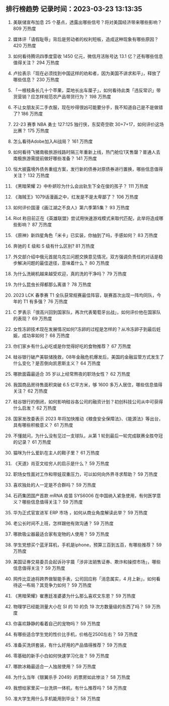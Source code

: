 
## 排行榜趋势 记录时间：2023-03-23 13:13:35
  
  1. 美联储宣布加息 25 个基点，透露出哪些信号？将对美国经济带来哪些影响？ 809 万热度
    
  2. 媒体评「请假耻辱」背后是劳动者的权利短板，造成这种现象有哪些原因？ 420 万热度
    
  3. 如何看待腾讯四季度营收 1450 亿元，微信月活账号达 13.1 亿？还有哪些信息值得关注？ 294 万热度
    
  4. 卢拉表示「现在必须找到中国这样的劝和者，因为美国不讲求和平」，释放了哪些信息？ 230 万热度
    
  5. 「一根枝条长几十个苹果，菜地长出车厘子」，如何看待此类「违反常识」带货营销？应怎样规范农产品带货行为？ 198 万热度
    
  6. 不让女朋友买二手衣服，现在吵得很凶可能要分手，我不知道自己是不是做错了? 186 万热度
    
  7. 22-23 赛季 NBA 勇士 127:125 独行侠，东契奇空砍 30+7+17，如何评价这场比赛？ 175 万热度
    
  8. 怎么看待Adobe加入AI战局？ 161 万热度
    
  9. 如何看待飞猪南极旅游线路时隔三年重新上线，热门舱位1天售罄？普通人去南极旅游需提前做好哪些准备？ 141 万热度
    
  10. 恒大披露境外债务重组方案，发行新的债券对原债券进行置换，哪些信息值得关注？ 132 万热度
    
  11. 《黑暗荣耀 2》中朴妍珍为什么会出轨生下全在俊的孩子？ 111 万热度
    
  12. 《海贼王》1079话漫画之中，红发是不是太卑鄙了？ 106 万热度
    
  13. 如何评价国漫《画江湖之不良人》第六季第5集？ 93 万热度
    
  14. Riot 称目前正在《英雄联盟》尝试用快速游戏模式来取代匹配，此举将造成哪些影响？ 87 万热度
    
  15. 《原神》新四星角色「米卡」已实装，你抽到了吗，手感如何？ 83 万热度
    
  16. 奔驰的 E 级和 S 级有什么区别? 81 万热度
    
  17. 外交部介绍中俄元首就乌克兰问题交换意见情况，双方强调负责任的对话是稳步解决问题的最佳途径，意味着什么？ 80 万热度
    
  18. 为什么洗碗机越来越受欢迎，真的洗的干净吗？ 79 万热度
    
  19. 为什么昆虫长得都那么离谱？ 78 万热度
    
  20. 2023 LCK 春季赛 T1 全队获常规赛最佳阵容，联赛首次出现一阵均同队，今年的 T1 有多强？ 76 万热度
    
  21. C 罗表示「很高兴回到国家队，再次代表葡萄牙出战」，如何评价他在国家队的表现？ 69 万热度
    
  22. 女性冻卵技术现在发展情况如何?冻卵的过程是怎样的？从冷冻卵子到最后妊娠，成功率如何？ 68 万热度
    
  23. 你们家乡有什么必吃或是你觉得好吃的食物推荐？ 67 万热度
    
  24. 硅谷银行破产美联储挽救，08年金融危机爆发后，美国的金融监管方式发生了什么变化？是否倒向凯恩斯主义？ 64 万热度
    
  25. 哪款面霜最适合 35 岁以上经常熬夜的职场女性？ 62 万热度
    
  26. 我国商品房待售面积突破 6.5 亿平方米，够 1600 多万人居住，哪些信息值得关注？ 62 万热度
    
  27. 硅谷银行的倒闭，如何影响硅谷各公司的融资计划？初创科技公司从中可获得什么启发？ 62 万热度
    
  28. 国家发改委表示 2023 年将加快推动《粮食安全保障法》、《能源法》等出台，具有哪些积极意义？ 61 万热度
    
  29. 不懂就问，为什么没有见过一支球队，从第 1 轮到最后一轮完成联赛全胜夺冠的记录？ 61 万热度
    
  30. 猫咪为什么爱趴在主人的鞋子里？ 61 万热度
    
  31. 《天道》肖亚文给穷人的启示是什么？ 59 万热度
    
  32. 职场女性面对工作和带娃双重压力，可以如何向外界寻求帮助？ 59 万热度
    
  33. 喜欢独处的人一定是不合群吗？ 59 万热度
    
  34. 石药集团国产首款 mRNA 疫苗 SYS6006 在中国纳入紧急使用，有何医学意义？哪些信息值得关注？ 59 万热度
    
  35. 华为正式官宣进军 ERP 市场 ，如何从商业角度解读此举？ 59 万热度
    
  36. 老公长时间不上班，怎样跟他有效沟通？ 59 万热度
    
  37. 哪款吸尘器最适合家有宠物的人使用？ 59 万热度
    
  38. 学生党想买个蓝牙耳机，手机是iphone，预算三百到五百，有哪些推荐？ 59 万热度
    
  39. 美国证券交易委员会起诉孙宇晨「涉非法销售证券、欺诈和操控市场」，哪些信息值得关注？ 59 万热度
    
  40. 网传比亚迪将跨界做智能手表，公司回应称「消息属实，4 月上新」，如何看待这一布局？其竞争力如何？ 59 万热度
    
  41. 《黑暗荣耀》崔惠廷准婆婆为什么那么喜欢文东恩？ 59 万热度
    
  42. 物理学已经能测量大小在 SI 的 10 的负 19 次方数量级的东西了吗？ 59 万热度
    
  43. 你喜欢静静的看着自己的宠物吗？ 59 万热度
    
  44. 有哪些适合学生党的性价比手机，价格在2500左右？ 59 万热度
    
  45. 准备买洗烘套装，有什么好用的产品值得推荐？ 59 万热度
    
  46. 零基础的新手小白如何快速学习化妆？ 59 万热度
    
  47. 哪款冰箱最适合一人独居使用？ 59 万热度
    
  48. 为什么当年《银翼杀手 2049》的票房如此惨淡？ 58 万热度
    
  49. 我想给家里买一台洗烘一体机，有什么推荐吗？ 58 万热度
    
  50. 准大学生用什么手机能用到毕业？ 58 万热度
    